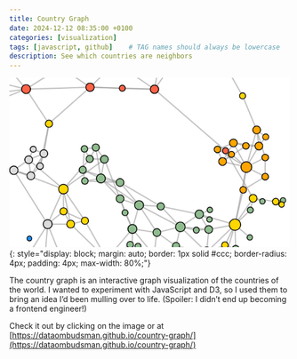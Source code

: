 ```yaml
---
title: Country Graph
date: 2024-12-12 08:35:00 +0100
categories: [visualization]
tags: [javascript, github]    # TAG names should always be lowercase
description: See which countries are neighbors
---
```


[![The country graph](/assets/images/posts/country-graph/country-graph.png)](https://dataombudsman.github.io/country-graph/){: style="display: block; margin: auto; border: 1px solid #ccc; border-radius: 4px; padding: 4px; max-width: 80%;"}

The country graph is an interactive graph visualization of the countries of the world. I wanted to experiment with JavaScript and D3, so I used them to bring an idea I’d been mulling over to life. (Spoiler: I didn’t end up becoming a frontend engineer!)

Check it out by clicking on the image or at [https://dataombudsman.github.io/country-graph/](https://dataombudsman.github.io/country-graph/)
